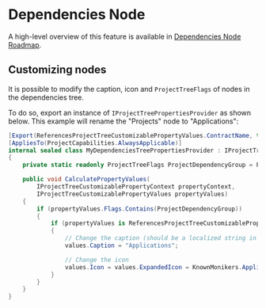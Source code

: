 # Dependencies Node

A high-level overview of this feature is available in [Dependencies Node Roadmap](dependencies-node-roadmap.md).

## Customizing nodes

It is possible to modify the caption, icon and `ProjectTreeFlags` of nodes in the dependencies tree.

To do so, export an instance of `IProjectTreePropertiesProvider` as shown below. This example will rename the "Projects" node to "Applications":

```c#
[Export(ReferencesProjectTreeCustomizablePropertyValues.ContractName, typeof(IProjectTreePropertiesProvider))]
[AppliesTo(ProjectCapabilities.AlwaysApplicable)]
internal sealed class MyDependenciesTreePropertiesProvider : IProjectTreePropertiesProvider
{
    private static readonly ProjectTreeFlags ProjectDependencyGroup = ProjectTreeFlags.Create("ProjectDependencyGroup");

    public void CalculatePropertyValues(
        IProjectTreeCustomizablePropertyContext propertyContext,
        IProjectTreeCustomizablePropertyValues propertyValues)
    {
        if (propertyValues.Flags.Contains(ProjectDependencyGroup))
        {
            if (propertyValues is ReferencesProjectTreeCustomizablePropertyValues values)
            {
                // Change the caption (should be a localized string in production code)
                values.Caption = "Applications";

                // Change the icon
                values.Icon = values.ExpandedIcon = KnownMonikers.Application.ToProjectSystemType();
            }
        }
    }
}
```

